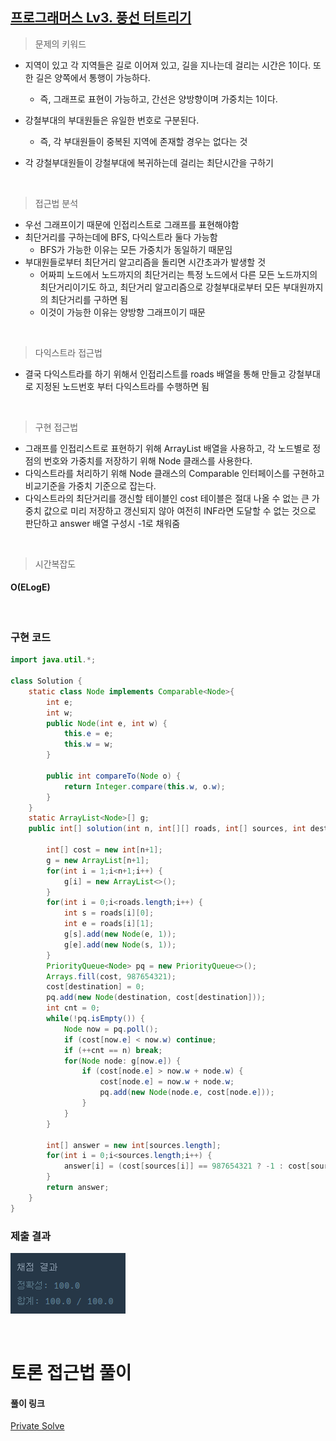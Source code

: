 ## [프로그래머스 Lv3. 풍선 터트리기](https://school.programmers.co.kr/learn/courses/30/lessons/68646)

> 문제의 키워드

- 지역이 있고 각 지역들은 길로 이어져 있고, 길을 지나는데 걸리는 시간은 1이다. 또한 길은 양쪽에서 통행이 가능하다.
    - 즉, 그래프로 표현이 가능하고, 간선은 양방향이며 가중치는 1이다.
- 강철부대의 부대원들은 유일한 번호로 구분된다.
    - 즉, 각 부대원들이 중복된 지역에 존재할 경우는 없다는 것

- 각 강철부대원들이 강철부대에 복귀하는데 걸리는 최단시간을 구하기

<br/>

> 접근법 분석

- 우선 그래프이기 때문에 인접리스트로 그래프를 표현해야함
- 최단거리를 구하는데에 BFS, 다익스트라 둘다 가능함
  - BFS가 가능한 이유는 모든 가중치가 동일하기 때문임
- 부대원들로부터 최단거리 알고리즘을 돌리면 시간초과가 발생할 것
    - 어짜피 노드에서 노드까지의 최단거리는 특정 노드에서 다른 모든 노드까지의 최단거리이기도 하고, 최단거리 알고리즘으로 강철부대로부터 모든 부대원까지의 최단거리를 구하면 됨
    - 이것이 가능한 이유는 양방향 그래프이기 때문

<br/>

> 다익스트라 접근법

- 결국 다익스트라를 하기 위해서 인접리스트를 roads 배열을 통해 만들고 강철부대로 지정된 노드번호 부터 다익스트라를 수행하면 됨

<br/>

> 구현 접근법

- 그래프를 인접리스트로 표현하기 위해 ArrayList 배열을 사용하고, 각 노드별로 정점의 번호와 가중치를 저장하기 위해 Node 클래스를 사용한다.
- 다익스트라를 처리하기 위해 Node 클래스의 Comparable 인터페이스를 구현하고 비교기준을 가중치 기준으로 잡는다.
- 다익스트라의 최단거리를 갱신할 테이블인 cost 테이블은 절대 나올 수 없는 큰 가중치 값으로 미리 저장하고 갱신되지 않아 여전히 INF라면 도달할 수 없는 것으로 판단하고 answer 배열 구성시 -1로 채워줌

<br/>

> 시간복잡도

#### O(ELogE)

<br/>

### 구현 코드

```java
import java.util.*;

class Solution {
    static class Node implements Comparable<Node>{
        int e;
        int w;
        public Node(int e, int w) {
            this.e = e;
            this.w = w;
        }
        
        public int compareTo(Node o) {
            return Integer.compare(this.w, o.w);
        }
    }
    static ArrayList<Node>[] g;
    public int[] solution(int n, int[][] roads, int[] sources, int destination) {
        
        int[] cost = new int[n+1];
        g = new ArrayList[n+1];
        for(int i = 1;i<n+1;i++) {
            g[i] = new ArrayList<>();
        }
        for(int i = 0;i<roads.length;i++) {
            int s = roads[i][0];
            int e = roads[i][1];
            g[s].add(new Node(e, 1));
            g[e].add(new Node(s, 1));
        }
        PriorityQueue<Node> pq = new PriorityQueue<>();
        Arrays.fill(cost, 987654321);
        cost[destination] = 0;
        pq.add(new Node(destination, cost[destination]));
        int cnt = 0;
        while(!pq.isEmpty()) {
            Node now = pq.poll();
            if (cost[now.e] < now.w) continue;
            if (++cnt == n) break;
            for(Node node: g[now.e]) {
                if (cost[node.e] > now.w + node.w) {
                    cost[node.e] = now.w + node.w;
                    pq.add(new Node(node.e, cost[node.e]));
                }
            }
        }
        
        int[] answer = new int[sources.length];
        for(int i = 0;i<sources.length;i++) {
            answer[i] = (cost[sources[i]] == 987654321 ? -1 : cost[sources[i]]);
        }
        return answer;
    }
}
```

### 제출 결과

![제출결과](./result.png)

<br>

# 토론 접근법 풀이

<p></p>

#### 풀이 링크

[Private Solve](https://github.com/The-Four-Error-Pickers/Algorithm-Study/tree/main/Private%20Solve/132266.%20%EB%B6%80%EB%8C%80%EB%B3%B5%EA%B7%80/HaeChang)
